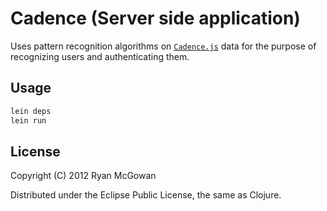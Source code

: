 # Cadence (Server side application)

Uses pattern recognition algorithms on [`Cadence.js`](http://fillthisis.net/)
data for the purpose of recognizing users and authenticating them.

## Usage

```bash
lein deps
lein run
```

## License

Copyright (C) 2012 Ryan McGowan

Distributed under the Eclipse Public License, the same as Clojure.
